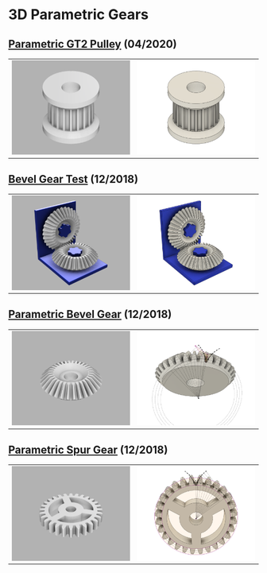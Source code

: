 # 3D Parametric Gears

## [Parametric GT2 Pulley](parametric-gt2-pulley) (04/2020)

<table>
<tr>
<td><a href="parametric-gt2-pulley/"><img src="parametric-gt2-pulley/images/rendering1.thumb.png" alt="Rendering 1"/></a></td>
<td><a href="parametric-gt2-pulley/"><img src="parametric-gt2-pulley/images/rendering2.thumb.png" alt="Rendering 2"/></a></td>
</tr>
</table>

## [Bevel Gear Test](bevel-gear-test/) (12/2018)

<table>
<tr>
<td><a href="bevel-gear-test/"><img src="bevel-gear-test/images/rendering1.thumb.png" alt="Rendering 1"/></a></td>
<td><a href="bevel-gear-test/"><img src="bevel-gear-test/images/rendering2.thumb.png" alt="Rendering 2"/></a></td>
</tr>
</table>

## [Parametric Bevel Gear](parametric-bevel-gear/) (12/2018)

<table>
<tr>
<td><a href="parametric-bevel-gear/"><img src="parametric-bevel-gear/images/rendering1.thumb.png" alt="Rendering 1"/></a></td>
<td><a href="parametric-bevel-gear/"><img src="parametric-bevel-gear/images/involute-curve.thumb.png" alt="Involute Curve"/></a></td>
</tr>
</table>

## [Parametric Spur Gear](parametric-spur-gear/) (12/2018)

<table>
<tr>
<td><a href="parametric-spur-gear/"><img src="parametric-spur-gear/images/rendering1.thumb.png" alt="Rendering 1"/></a></td>
<td><a href="parametric-spur-gear/"><img src="parametric-spur-gear/images/involute-curve.thumb.png" alt="Involute Curve"/></a></td>
</tr>
</table>
